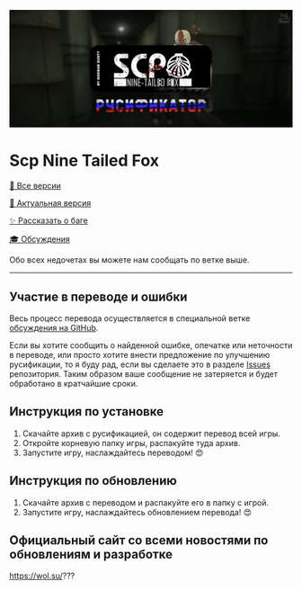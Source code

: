 <p allign="center">
    <img src="https://github.com/morgandusty/Scp-Nine-Tailed-Fox-Russian/blob/%D0%A0%D1%83%D1%81%D0%B8%D1%84%D0%B8%D0%BA%D0%B0%D1%82%D0%BE%D1%80/blob/images/scpninetailedfox/blobscpninetailedfox.jpg">
</p>

# Scp Nine Tailed Fox

[🔴 Все версии](https://github.com/morgandusty/Scp-Nine-Tailed-Fox-Russian/releases)

[📗 Актуальная версия](https://github.com/morgandusty/Scp-Nine-Tailed-Fox-Russian/releases)

[✨ Рассказать о баге](https://github.com/morgandusty/Scp-Nine-Tailed-Fox-Russian/issues/new?assignees=&labels=&template=отчет-о-баге.md&title=)

[🎓 Обсуждения](https://github.com/morgandusty/Scp-Nine-Tailed-Fox-Russian/discussions/1)

Обо всех недочетах вы можете нам сообщать по ветке выше.

---

## Участие в переводе и ошибки

Весь процесс перевода осуществляется в специальной ветке [обсуждения на GitHub](https://github.com/morgandusty/Scp-Nine-Tailed-Fox-Russian/discussions/2).

Если вы хотите сообщить о найденной ошибке, опечатке или неточности в переводе, или просто хотите внести предложение по улучшению русификации, то я буду рад, если вы сделаете это в разделе [Issues](https://github.com/morgandusty/Scp-Nine-Tailed-Fox-Russian/issues) репозитория. Таким образом ваше сообщение не затеряется и будет обработано в кратчайшие сроки.

## Инструкция по установке

1. Скачайте архив с русификацией, он содержит перевод всей игры.
2. Откройте корневую папку игры, распакуйте туда архив.
3. Запустите игру, наслаждайтесь переводом! 😍

## Инструкция по обновлению

1. Скачайте архив с переводом и распакуйте его в папку с игрой.
2. Запустите игру, наслаждайтесь обновлением перевода! 😍

## Официальный сайт со всеми новостями по обновлениям и разработке

https://wol.su/???
